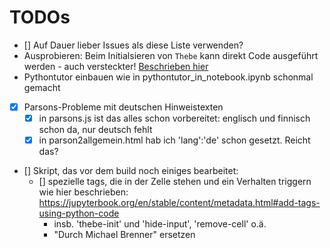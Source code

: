 # TODOs

- [] Auf Dauer lieber Issues als diese Liste verwenden?
- Ausprobieren: Beim Initialsieren von `Thebe` kann direkt Code ausgeführt werden - auch versteckter! [Beschrieben hier](https://jupyterbook.org/en/stable/interactive/thebe.html#pre-execute-cells-when-thebe-is-initialized)
- Pythontutor einbauen wie in pythontutor_in_notebook.ipynb schonmal gemacht
- [x] Parsons-Probleme mit deutschen Hinweistexten
  - [x] in parsons.js ist das alles schon vorbereitet: englisch und finnisch schon da, nur deutsch fehlt
  - [x] in parson2allgemein.html hab ich 'lang':'de' schon gesetzt. Reicht das?
- [] Skript, das vor dem build noch einiges bearbeitet:
  - [] spezielle tags, die in der Zelle stehen und ein Verhalten triggern
    wie hier beschrieben: https://jupyterbook.org/en/stable/content/metadata.html#add-tags-using-python-code
    - insb. 'thebe-init' und 'hide-input', 'remove-cell' o.ä.
    - "Durch Michael Brenner" ersetzen
